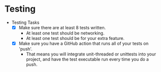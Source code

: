 # Testing

- Testing Tasks
  - [X] Make sure there are at least 8 tests written.
  	- At least one test should be networking.
	- At least one test should be for your extra feature.
  - [X] Make sure you have a GitHub action that runs all of your tests on 'push'.
  	- That means you will integrate unit-threaded or unittests into your project, and have the test executable run every time you do a push.
